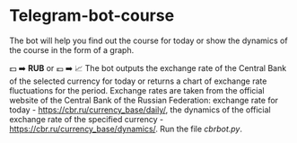 # Telegram-bot-course
The bot will help you find out the course for today or show the dynamics of the course in the form of a graph.

:dollar: :arrow_right: **RUB** or :euro: :arrow_right: :chart_with_upwards_trend:
The bot outputs the exchange rate of the Central Bank of the selected currency for today or returns a chart of exchange rate fluctuations for the period. Exchange rates are taken from the official website of the Central Bank of the Russian Federation: exchange rate for today - https://cbr.ru/currency_base/daily/, the dynamics of the official exchange rate of the specified currency - https://cbr.ru/currency_base/dynamics/. 
Run the file *cbrbot.py*.
